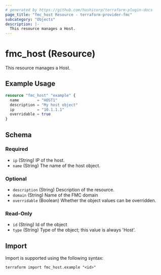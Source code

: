 ```yaml
---
# generated by https://github.com/hashicorp/terraform-plugin-docs
page_title: "fmc_host Resource - terraform-provider-fmc"
subcategory: "Objects"
description: |-
  This resource manages a Host.
---
```


# fmc_host (Resource)

This resource manages a Host.

## Example Usage

```terraform
resource "fmc_host" "example" {
  name        = "HOST1"
  description = "My host object"
  ip          = "10.1.1.1"
  overridable = true
}
```

<!-- schema generated by tfplugindocs -->
## Schema

### Required

- `ip` (String) IP of the host.
- `name` (String) The name of the host object.

### Optional

- `description` (String) Description of the resource.
- `domain` (String) Name of the FMC domain
- `overridable` (Boolean) Whether the object values can be overridden.

### Read-Only

- `id` (String) Id of the object
- `type` (String) Type of the object; this value is always 'Host'.

## Import

Import is supported using the following syntax:

```shell
terraform import fmc_host.example "<id>"
```
